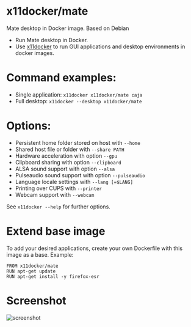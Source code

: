 # x11docker/mate

Mate desktop in Docker image. Based on Debian
 - Run Mate desktop in Docker.
 - Use [x11docker](https://github.com/mviereck/x11docker) to run GUI applications and desktop environments in docker images. 


# Command examples: 
 - Single application: `x11docker x11docker/mate caja`
 - Full desktop: `x11docker --desktop x11docker/mate`

# Options:
 - Persistent home folder stored on host with   `--home`
 - Shared host file or folder with              `--share PATH`
 - Hardware acceleration with option            `--gpu`
 - Clipboard sharing with option                `--clipboard`
 - ALSA sound support with option               `--alsa`
 - Pulseaudio sound support with option         `--pulseaudio`
 - Language locale settings with                `--lang [=$LANG]`
 - Printing over CUPS with                      `--printer`
 - Webcam support with                          `--webcam`

See `x11docker --help` for further options.

# Extend base image
To add your desired applications, create your own Dockerfile with this image as a base. Example:
```
FROM x11docker/mate
RUN apt-get update
RUN apt-get install -y firefox-esr
```

 # Screenshot
![screenshot](https://raw.githubusercontent.com/mviereck/x11docker/screenshots/screenshot-mate.png "Mate desktop running in Xnest window using x11docker")
 

